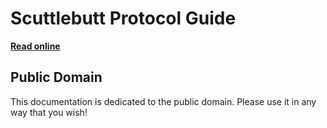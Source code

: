 # Scuttlebutt Protocol Guide

[**Read online**](https://ssbc.github.io/scuttlebutt-protocol-guide/)

## Public Domain

This documentation is dedicated to the public domain. Please use it in any way that you wish!
